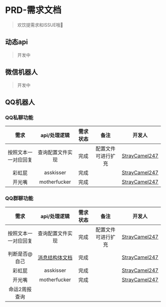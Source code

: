 # PRD-需求文档
> 欢饮提需求和ISSUE哦🙌
## 动态api
> 开发中
## 微信机器人
> 开发中
## QQ机器人
### QQ私聊功能
| 需求 | api/处理逻辑 | 需求状态 | 备注 |开发人 |
|:------:|:------:|:------:|:------:|:------:|
| 按照文本一一对应回复 | 查询配置文件实现 | 完成 | 配置文件可进行扩充 |[StrayCamel247](https://github.com/StrayCamel247) |
| 彩虹屁 | asskisser | 完成 |  |[StrayCamel247](https://github.com/StrayCamel247) |
| 开光嘴 | motherfucker | 完成 |  |[StrayCamel247](https://github.com/StrayCamel247) |


### QQ群聊功能
| 需求 | api/处理逻辑 | 需求状态 | 备注 |开发人 |
|:------:|:------:|:------:|:------:|:------:|
| 按照文本一一对应回复 | 查询配置文件实现 | 完成 | 配置文件可进行扩充 |[StrayCamel247](https://github.com/StrayCamel247) |
| 判断是否@自己 | [消息结构体文档](https://github.com/mamoe/mirai/blob/dev/docs/Messages.md) | 完成 |  |[StrayCamel247](https://github.com/StrayCamel247) |
| 彩虹屁 | asskisser | 完成 |  |[StrayCamel247](https://github.com/StrayCamel247) |
| 开光嘴 | motherfucker | 完成 |  |[StrayCamel247](https://github.com/StrayCamel247) |
| 命运2周报查询 |  |  |  |
